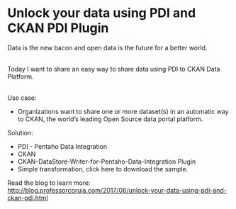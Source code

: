 # Unlock your data using PDI and CKAN PDI Plugin

Data is the new bacon and open data is the future for a better world.<BR><BR>

Today I want to share an easy way to share data using PDI to CKAN Data Platform.<BR><BR>

Use case:<BR>
- Organizations want to share one or more dataset(s) in an automatic way to CKAN, the world’s leading Open Source data portal platform.

Solution:<BR>
- PDI - Pentaho Data Integration
- CKAN
- CKAN-DataStore-Writer-for-Pentaho-Data-Integration Plugin
- Simple transformation, click here to download the sample.

Read the blog to learn more:<BR>
http://blog.professorcoruja.com/2017/06/unlock-your-data-using-pdi-and-ckan-pdi.html<BR>
